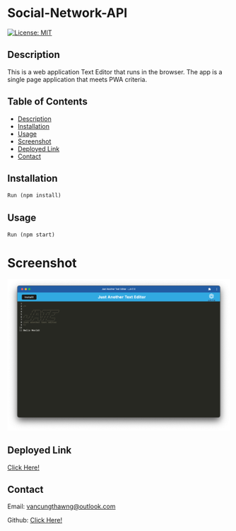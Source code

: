 # Social-Network-API

[![License: MIT](https://img.shields.io/badge/License-MIT-yellow.svg)](https://opensource.org/licenses/MIT)

## Description

This is a web application Text Editor that runs in the browser. The app is a single page application that meets PWA criteria.

## Table of Contents

- [Description](#description)
- [Installation](#installation)
- [Usage](#usage)
- [Screenshot](#screenshot)
- [Deployed Link](#deployed-link)
- [Contact](#contact)

## Installation

```md
Run (npm install)
```

## Usage

```md
Run (npm start)
```

# Screenshot

![](client/src/images/AppScreenshot.png)

## Deployed Link

[Click Here!](https://van-text-editor.herokuapp.com/)

## Contact

Email: vancungthawng@outlook.com

Github: [Click Here!](https://github.com/vanjungthawng)
